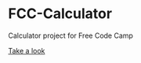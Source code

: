 # FCC-Calculator
Calculator project for Free Code Camp

[Take a look](https://br3ntor.github.io/FCC-Calculator/)

